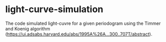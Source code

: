# light-curve-simulation
The code simulated light-cuvre for a given periodogram using the Timmer and Koenig algorithm (https://ui.adsabs.harvard.edu/abs/1995A%26A...300..707T/abstract).
